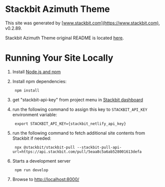 # Stackbit Azimuth Theme

This site was generated by [www.stackbit.com](https://www.stackbit.com), v0.2.89.

Stackbit Azimuth Theme original README is located [here](./README.theme.md).

# Running Your Site Locally

1. Install [Node.js and npm](https://nodejs.org/en/)

1. Install npm dependencies:

        npm install

1. get "stackbit-api-key" from project menu in [Stackbit dashboard](https://app.stackbit.com/dashboard)

1. run the following command to assign this key to `STACKBIT_API_KEY` environment variable:

        export STACKBIT_API_KEY={stackbit_netlify_api_key}

1. run the following command to fetch additional site contents from Stackbit if needed:

        npx @stackbit/stackbit-pull --stackbit-pull-api-url=https://api.stackbit.com/pull/5eaa8c5a6ab528001613defa

1. Starts a development server

        npm run develop

1. Browse to [http://localhost:8000/](http://localhost:8000/)
